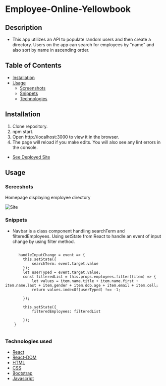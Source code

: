 # Employee-Online-Yellowbook

## Description
* This app utilizes an API to populate random users and then create a directory. Users on the app can search for employees by "name" and also sort by name in ascending order.


## Table of Contents

* [Installation](#installation)
* [Usage](#usage)
    * [Screenshots](#screenshots)
    * [Snippets](#snippets)
    * [Technologies](#Technologies)


## Installation

1. Clone repository. 
2. npm start.
3. Open http://localhost:3000 to view it in the browser.
4. The page will reload if you make edits. You will also see any lint errors in the console.

* [See Deployed Site](https://glacial-coast-30043.herokuapp.com/)


## Usage

### Screeshots

Homepage displaying employee directory

![Site](./public/assets/directory.png)


### Snippets

* Navbar is a class component handling searchTerm and filteredEmployees. Using setState from React to handle an event of input change by using filter method.

```react

      handleInputChange = event => {
        this.setState({
            searchTerm: event.target.value
        });
        let userTyped = event.target.value;
        const filteredList = this.props.employees.filter((item) => {
            let values = item.name.title + item.name.first + item.name.last + item.gender + item.dob.age + item.email + item.cell;
            return values.indexOf(userTyped) !== -1;

        });

        this.setState({
            filteredEmployees: filteredList

        });
    }
    
```

### Technologies used
* [React](https://reactjs.org/docs/getting-started.html)
* [React-DOM](https://reactjs.org/docs/react-dom.html)
* [HTML](https://developer.mozilla.org/en-US/docs/Web/HTML)
* [CSS](https://developer.mozilla.org/en-US/docs/Web/CSS)
* [Bootstrap](https://getbootstrap.com/)
* [Javascript](https://www.javascript.com/)

